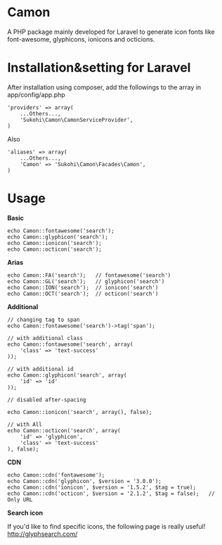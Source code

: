 Camon
=====

A PHP package mainly developed for Laravel to generate icon fonts like font-awesome, glyphicons, ionicons and octicions.

Installation&setting for Laravel
====

After installation using composer, add the followings to the array in  app/config/app.php

    'providers' => array(  
        ...Others...,  
        'Sukohi\Camon\CamonServiceProvider', 
    )

Also

    'aliases' => array(  
        ...Others...,  
        'Camon' => 'Sukohi\Camon\Facades\Camon',
    )

Usage
====

**Basic**

    echo Camon::fontawesome('search');
    echo Camon::glyphicon('search');
    echo Camon::ionicon('search');
    echo Camon::octicon('search');

**Arias**

    echo Camon::FA('search');	// fontawesome('search')
    echo Camon::GL('search');	// glyphicon('search')
    echo Camon::ION('search');	// ionicon('search')
    echo Camon::OCT('search');	// octicon('search')

**Additional**

    // changing tag to span
    echo Camon::fontawesome('search')->tag('span');

    // with additional class
    echo Camon::fontawesome('search', array(
    	'class' => 'text-success'
    ));

    // with additional id
    echo Camon::glyphicon('search', array(
    	'id' => 'id'
    ));

    // disabled after-spacing

    echo Camon::ionicon('search', array(), false);

    // with All
    echo Camon::octicon('search', array(				
    	'id' => 'glyphicon', 
    	'class' => 'text-success'
    ), false);
		
**CDN**

    echo Camon::cdn('fontawesome');
    echo Camon::cdn('glyphicon', $version = '3.0.0');
    echo Camon::cdn('ionicon', $version = '1.5.2', $tag = true);
    echo Camon::cdn('octicon', $version = '2.1.2', $tag = false);	// Only URL

**Search icon**

If you'd like to find specific icons, the following page is really useful!
http://glyphsearch.com/
